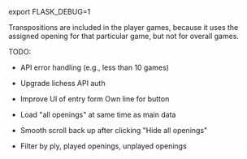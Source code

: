 export FLASK_DEBUG=1



Transpositions are included in the player games, because it uses the assigned opening for that particular game, but not for overall games.

TODO:

- API error handling (e.g., less than 10 games)
- Upgrade lichess API auth
- Improve UI of entry form
    Own line for button

- Load "all openings" at same time as main data
- Smooth scroll back up after clicking "Hide all openings"

- Filter by ply, played openings, unplayed openings
